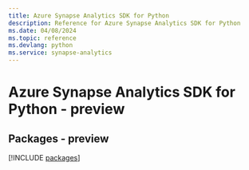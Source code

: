 ```yaml
---
title: Azure Synapse Analytics SDK for Python
description: Reference for Azure Synapse Analytics SDK for Python
ms.date: 04/08/2024
ms.topic: reference
ms.devlang: python
ms.service: synapse-analytics
---
```

# Azure Synapse Analytics SDK for Python - preview
## Packages - preview
[!INCLUDE [packages](synapse-analytics-index.md)]